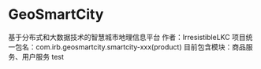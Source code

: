 # GeoSmartCity
基于分布式和大数据技术的智慧城市地理信息平台
作者：IrresistibleLKC
项目统一包名：com.irb.geosmartcity.smartcity-xxx(product)
目前包含模块：商品服务、用户服务
test
